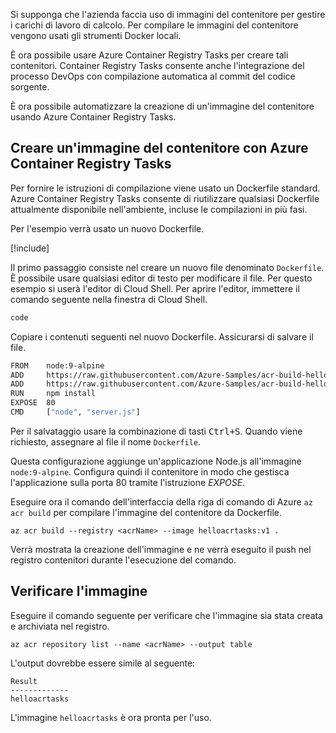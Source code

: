 Si supponga che l'azienda faccia uso di immagini del contenitore per gestire i carichi di lavoro di calcolo. Per compilare le immagini del contenitore vengono usati gli strumenti Docker locali.

È ora possibile usare Azure Container Registry Tasks per creare tali contenitori. Container Registry Tasks consente anche l'integrazione del processo DevOps con compilazione automatica al commit del codice sorgente.

È ora possibile automatizzare la creazione di un'immagine del contenitore usando Azure Container Registry Tasks.

## <a name="create-a-container-image-with-azure-container-registry-tasks"></a>Creare un'immagine del contenitore con Azure Container Registry Tasks

Per fornire le istruzioni di compilazione viene usato un Dockerfile standard. Azure Container Registry Tasks consente di riutilizzare qualsiasi Dockerfile attualmente disponibile nell'ambiente, incluse le compilazioni in più fasi.

Per l'esempio verrà usato un nuovo Dockerfile.

<!-- Activate the sandbox -->
[!include[](../../../includes/azure-sandbox-activate.md)]

Il primo passaggio consiste nel creare un nuovo file denominato `Dockerfile`. È possibile usare qualsiasi editor di testo per modificare il file. Per questo esempio si userà l'editor di Cloud Shell. Per aprire l'editor, immettere il comando seguente nella finestra di Cloud Shell.

```bash
code
```

Copiare i contenuti seguenti nel nuovo Dockerfile. Assicurarsi di salvare il file.

```bash
FROM    node:9-alpine
ADD     https://raw.githubusercontent.com/Azure-Samples/acr-build-helloworld-node/master/package.json /
ADD     https://raw.githubusercontent.com/Azure-Samples/acr-build-helloworld-node/master/server.js /
RUN     npm install
EXPOSE  80
CMD     ["node", "server.js"]
```

Per il salvataggio usare la combinazione di tasti <kbd>Ctrl+S</kbd>. Quando viene richiesto, assegnare al file il nome `Dockerfile`.

Questa configurazione aggiunge un'applicazione Node.js all'immagine `node:9-alpine`. Configura quindi il contenitore in modo che gestisca l'applicazione sulla porta 80 tramite l'istruzione *EXPOSE*.

Eseguire ora il comando dell'interfaccia della riga di comando di Azure `az acr build` per compilare l'immagine del contenitore da Dockerfile.

```azurecli
az acr build --registry <acrName> --image helloacrtasks:v1 .
```

Verrà mostrata la creazione dell'immagine e ne verrà eseguito il push nel registro contenitori durante l'esecuzione del comando.

## <a name="verify-the-image"></a>Verificare l'immagine

Eseguire il comando seguente per verificare che l'immagine sia stata creata e archiviata nel registro.

```azurecli
az acr repository list --name <acrName> --output table
```

L'output dovrebbe essere simile al seguente:

```console
Result
-------------
helloacrtasks
```

L'immagine `helloacrtasks` è ora pronta per l'uso.
